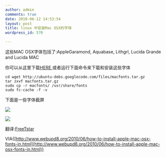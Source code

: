 ```yaml
---
author: admin
comments: true
date: 2010-06-12 14:53:54
layout: post
title: linux 中安装Mac OSX的字体
wordpress_id: 570

---
```


这些MAC OSX字体包括了:AppleGaramond, Aquabase, Lithgrl, Lucida Grande and Lucida MAC

你可以从这里下载[HERE](http://code.google.com/p/ubuntu-debs/downloads/detail?name=macfonts.tar.gz&can=2&q=),或者运行下面命令来下载和安装这些字体  

    cd wget http://ubuntu-debs.googlecode.com/files/macfonts.tar.gz 
    tar zxvf macfonts.tar.gz 
    sudo cp -r macfonts/ /usr/share/fonts 
    sudo fc-cache -f -v 

下面是一些字体截屏

![](http://lh6.ggpht.com/_1QSDkzYY2vc/TBJ9hIGHWxI/AAAAAAAABPQ/1GqbDINLA-0/s288/AppleGaramond.ttf_001.png) 

![](http://lh3.ggpht.com/_1QSDkzYY2vc/TBJ9hSE_I5I/AAAAAAAABPU/ldsQcHZMpfE/s288/Lucida%20Grande.ttf_002.png)

翻译:[FreeTstar](http://www.freetstar.com)

VIA{[http://www.webupd8.org/2010/06/how-to-install-apple-mac-osx-fonts-in.html](http://www.webupd8.org/2010/06/how-to-install-apple-mac-osx-fonts-in.html)}

